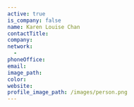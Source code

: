 ```yaml
---
active: true
is_company: false
name: Karen Louise Chan
contactTitle:
company:
network:
  -
phoneOffice:
email:
image_path:
color:
website:
profile_image_path: /images/person.png
---
```

